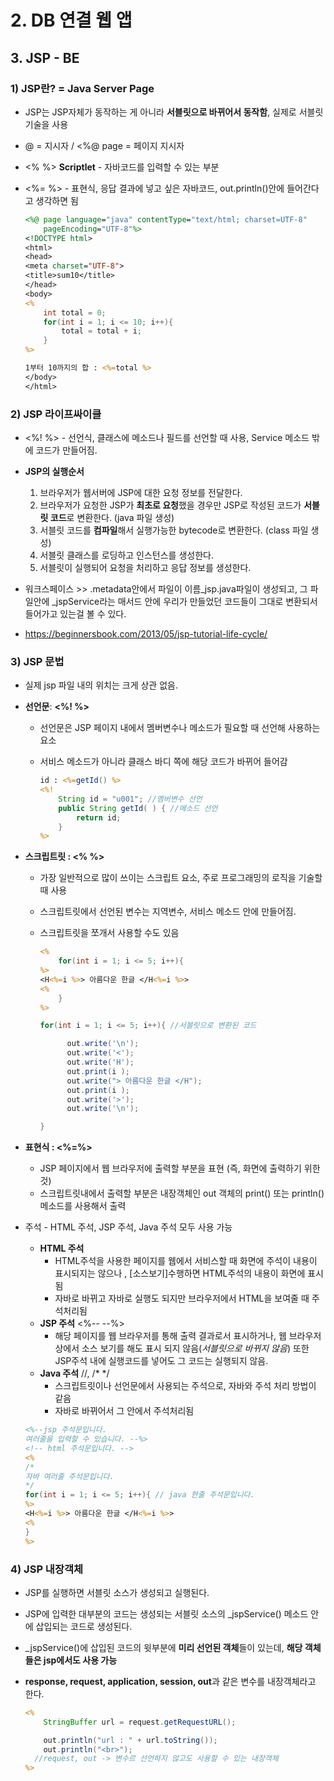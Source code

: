 # 2. DB 연결 웹 앱

## 3. JSP - BE

### 1) JSP란? = Java Server Page

* JSP는 JSP자체가 동작하는 게 아니라 **서블릿으로 바뀌어서 동작함**, 실제로 서블릿 기술을 사용

* @ = 지시자 / <%@ page = 페이지 지시자

* <% %> **Scriptlet** - 자바코드를 입력할 수 있는 부분

* <%= %> - 표현식, 응답 결과에 넣고 싶은 자바코드, out.println()안에 들어간다고 생각하면 됨

  ```jsp
  <%@ page language="java" contentType="text/html; charset=UTF-8"
      pageEncoding="UTF-8"%>
  <!DOCTYPE html>
  <html>
  <head>
  <meta charset="UTF-8">
  <title>sum10</title>
  </head>
  <body>
  <% 
      int total = 0;
      for(int i = 1; i <= 10; i++){
          total = total + i;
      }
  %>
  
  1부터 10까지의 합 : <%=total %>
  </body>
  </html>
  ```

  

### 2) JSP 라이프싸이클

* <%! %> - 선언식, 클래스에 메소드나 필드를 선언할 때 사용, Service 메소드 밖에 코드가 만들어짐.
* **JSP의 실행순서**
  1. 브라우저가 웹서버에 JSP에 대한 요청 정보를 전달한다.
  2. 브라우저가 요청한 JSP가 **최초로 요청**했을 경우만 JSP로 작성된 코드가 **서블릿 코드**로 변환한다. (java 파일 생성)
  3. 서블릿 코드를 **컴파일**해서 실행가능한 bytecode로 변환한다. (class 파일 생성)
  4. 서블릿 클래스를 로딩하고 인스턴스를 생성한다.
  5. 서블릿이 실행되어 요청을 처리하고 응답 정보를 생성한다.

* 워크스페이스 >> .metadata안에서 파일이 이름_jsp.java파일이 생성되고, 그 파일안에 _jspService라는 매서드 안에 우리가 만들었던 코드들이 그대로 변환되서 들어가고 있는걸 볼 수 있다.
* https://beginnersbook.com/2013/05/jsp-tutorial-life-cycle/



### 3) JSP 문법

* 실제 jsp 파일 내의 위치는 크게 상관 없음.

* **선언문**: **<%! %>**

  * 선언문은 JSP 페이지 내에서 멤버변수나 메소드가 필요할 때 선언해 사용하는 요소

  * 서비스 메소드가 아니라 클래스 바디 쪽에 해당 코드가 바뀌어 들어감

    ```jsp
    id : <%=getId() %>
    <%!
        String id = "u001"; //멤버변수 선언
        public String getId( ) { //메소드 선언
            return id;
        }
    %>
    ```

    

* **스크립트릿 : <% %>**

  * 가장 일반적으로 많이 쓰이는 스크립트 요소, 주로 프로그래밍의 로직을 기술할 때 사용

  * 스크립트릿에서 선언된 변수는 지역변수, 서비스 메소드 안에 만들어짐.

  * 스크립트릿을 쪼개서 사용할 수도 있음

    ```jsp
    <%
    	for(int i = 1; i <= 5; i++){
    %>
    <H<%=i %>> 아름다운 한글 </H<%=i %>>
    <%
    	}
    %>
    ```

    ```java
    for(int i = 1; i <= 5; i++){ //서블릿으로 변환된 코드
    
          out.write('\n');
          out.write('<');
          out.write('H');
          out.print(i );
          out.write("> 아름다운 한글 </H");
          out.print(i );
          out.write('>');
          out.write('\n');
    
    }
    ```

* **표현식 : <%=%>**
  * JSP 페이지에서 웹 브라우저에 출력할 부분을 표현 (즉, 화면에 출력하기 위한 것)
  * 스크립트릿내에서 출력할 부분은 내장객체인 out 객체의 print() 또는 println() 메소드를 사용해서 출력

* 주석 - HTML 주석, JSP 주석, Java 주석 모두 사용 가능

  * **HTML 주석** <!-- -->
    *  HTML주석을 사용한 페이지를 웹에서 서비스할 때 화면에 주석이 내용이 표시되지는 않으나 , [소스보기]수행하면 HTML주석의 내용이 화면에 표시됨
    * 자바로 바뀌고 자바로 실행도 되지만 브라우저에서 HTML을 보여줄 때 주석처리됨
  * **JSP 주석** <%-- --%>
    * 해당 페이지를 웹 브라우저를 통해 출력 결과로서 표시하거나, 웹 브라우저 상에서 소스 보기를 해도 표시 되지 않음(*서블릿으로 바뀌지 않음*) 또한 JSP주석 내에 실행코드를 넣어도 그 코드는 실행되지 않음.
  * **Java 주석** //, /* */
    * 스크립트릿이나 선언문에서 사용되는 주석으로, 자바와 주석 처리 방법이 같음
    * 자바로 바뀌어서 그 안에서 주석처리됨

  ```jsp
  <%--jsp 주석문입니다.
  여러줄을 입력할 수 있습니다. --%>
  <!-- html 주석문입니다. -->
  <%
  /*
  자바 여러줄 주석문입니다.
  */
  for(int i = 1; i <= 5; i++){ // java 한줄 주석문입니다.
  %>
  <H<%=i %>> 아름다운 한글 </H<%=i %>>
  <%
  }
  %>
  ```

  

### 4) JSP 내장객체

* JSP를 실행하면 서블릿 소스가 생성되고 실행된다.

* JSP에 입력한 대부분의 코드는 생성되는 서블릿 소스의 _jspService() 메소드 안에 삽입되는 코드로 생성된다.

* _jspService()에 삽입된 코드의 윗부분에 **미리 선언된 객체**들이 있는데, **해당 객체들은 jsp에서도 사용 가능**

* **response, request, application, session, out**과 같은 변수를 내장객체라고 한다.

  ```jsp
  <%
      StringBuffer url = request.getRequestURL();
  
      out.println("url : " + url.toString());
      out.println("<br>");
  	//request, out -> 변수르 선언하지 않고도 사용할 수 있는 내장객체
  %>
  ```

  